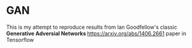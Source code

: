 # GAN
This is my attempt to reproduce results from Ian Goodfellow's classic <b> Generative Adversial Networks </b> https://arxiv.org/abs/1406.2661 paper in Tensorflow


